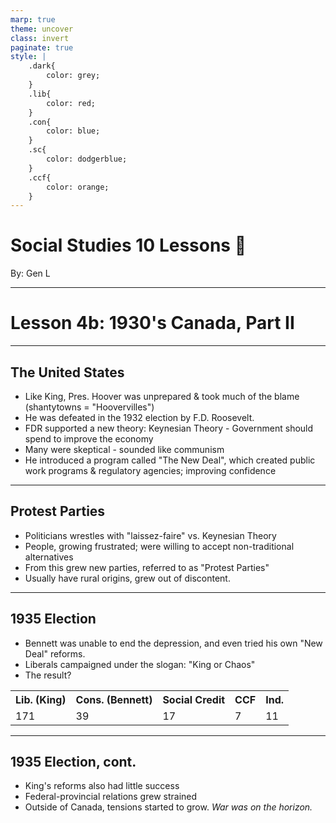 ```yaml
---
marp: true
theme: uncover
class: invert
paginate: true
style: |
    .dark{
        color: grey;
    }
    .lib{
        color: red;
    }
    .con{
        color: blue;
    }
    .sc{
        color: dodgerblue;
    }
    .ccf{
        color: orange;
    }
---
```


# <!--fit-->Social Studies 10 Lessons :book:

<span class="dark">By:</span> Gen L

<!--_footer: In partnership with Hyperion University, 2023-->

---

# Lesson 4b: 1930's Canada, Part II

---

## The United States

* Like King, Pres. Hoover was unprepared & took much of the blame (shantytowns = "Hoovervilles")
* He was defeated in the 1932 election by F.D. Roosevelt.
* FDR supported a new theory: Keynesian Theory - Government should spend to improve the economy
* Many were skeptical - sounded like communism
* He introduced a program called "The New Deal", which created public work programs & regulatory agencies; improving confidence

---

## Protest Parties

* Politicians wrestles with "laissez-faire" vs. Keynesian Theory
* People, growing frustrated; were willing to accept non-traditional alternatives
* From this grew new parties, referred to as "Protest Parties"
* Usually have rural origins, grew out of discontent.

---

## 1935 Election

* Bennett was unable to end the depression, and even tried his own "New Deal" reforms.
* Liberals campaigned under the slogan: "King or Chaos"
* The result?
<table>
    <tr>
        <th class="lib">
        Lib. (King)
        </th>
        <th class="con">
        Cons. (Bennett) 
        </th>
        <th class="sc">
        Social Credit
        </th>
        <th class="ccf">
        CCF 
        </th>
        <th>
        Ind.
        </th>
    </tr>
    <tr>
        <td>
        171
        </td>
        <td>
        39
        </td>
        <td>
        17
        </td>
        <td>
        7
        </td>
        <td>
        11
        </td>
    </tr>
</table>

---

## 1935 Election, cont.

* King's reforms also had little success
* Federal-provincial relations grew strained
* Outside of Canada, tensions started to grow. *War was on the horizon.*
